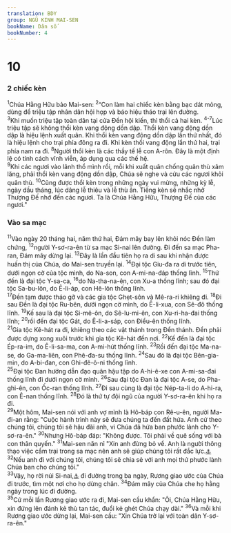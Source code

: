 ```yaml
---
translation: BDY
group: NGŨ KINH MAI-SEN
bookName: Dân số 
bookNumber: 4
---
```


<div class="title"><h1>10</h1><h3>2 chiếc kèn</h3></div>
<span class="verse dan_10_1"><sup>1</sup>Chúa Hằng Hữu bảo Mai-sen: </span>
<span class="verse dan_10_2"><sup>2</sup>“Con làm hai chiếc kèn bằng bạc dát mỏng, dùng để triệu tập nhân dân hội họp và báo hiệu tháo trại lên đường.<br/></span>
<span class="verse dan_10_3"><sup>3</sup>Khi muốn triệu tập toàn dân tại cửa Đền hội kiến, thì thổi cả hai kèn. </span>
<span class="verse dan_10_4 dan_10_5 dan_10_6 dan_10_7"><sup>4-7</sup>Lúc triệu tập sẽ không thổi kèn vang động dồn dập. Thổi kèn vang động dồn dập là hiệu lệnh xuất quân. Khi thổi kèn vang động dồn dập lần thứ nhất, đó là hiệu lệnh cho trại phía đông ra đi. Khi kèn thổi vang động lần thứ hai, trại phía nam ra đi. </span>
<span class="verse dan_10_8"><sup>8</sup>Người thổi kèn là các thầy tế lễ con A-rôn. Đây là một định lệ có tính cách vĩnh viễn, áp dụng qua các thế hệ.<br/></span>
<span class="verse dan_10_9"><sup>9</sup>Khi các ngươi vào lãnh thổ mình rồi, mỗi khi xuất quân chống quân thù xâm lăng, phải thổi kèn vang động dồn dập, Chúa sẽ nghe và cứu các ngươi khỏi quân thù. </span>
<span class="verse dan_10_10"><sup>10</sup>Cũng được thổi kèn trong những ngày vui mừng, những kỳ lễ, ngày dầu tháng, lúc dâng lễ thiêu và lễ thù ân. Tiếng kèn sẽ nhắc nhở Thượng Đế nhớ đến các ngươi. Ta là Chúa Hằng Hữu, Thượng Đế của các ngươi.&#34;</span>
<div class="title"><h3>Vào sa mạc</h3></div>
<span class="verse dan_10_11"><sup>11</sup>Vào ngày 20 tháng hai, năm thứ hai, Đám mây bay lên khỏi nóc Đền làm chứng, </span>
<span class="verse dan_10_12"><sup>12</sup>người Y-sơ-ra-ên từ sa mạc Si-nai lên đường. Đi đến sa mạc Pha-ran, Đám mây dừng lại. </span>
<span class="verse dan_10_13"><sup>13</sup>Đây là lần đầu tiên họ ra di sau khi nhận được huấn thị của Chúa, do Mai-sen truyền lại. </span>
<span class="verse dan_10_14"><sup>14</sup>Đại tộc Giu-đa ra di trước tiên, dưới ngọn cờ của tộc mình, do Na-son, con A-mi-na-đáp thống lĩnh. </span>
<span class="verse dan_10_15"><sup>15</sup>Thứ đến là đại tộc Y-sa-ca, </span>
<span class="verse dan_10_16"><sup>16</sup>do Na-tha-na-ên, con Xu-a thống lĩnh; sau đó đại tộc Sa-bu-lôn, do Ê-li-áp, con Hê-lôn thống lĩnh.<br/></span>
<span class="verse dan_10_17"><sup>17</sup>Đền tạm được tháo gỡ và các gia tộc Ghẹt-sôn và Mê-ra-ri khiêng đi. </span>
<span class="verse dan_10_18"><sup>18</sup>Đi sau Đền là đại tộc Ru-bên, dưới ngọn cờ mình, do Ê-li-xua, con Sê-đô thống lĩnh. </span>
<span class="verse dan_10_19"><sup>19</sup>Kế sau là đại tộc Si-mê-ôn, do Sê-lu-mi-ên, con Xu-ri-ha-đai thống lĩnh; </span>
<span class="verse dan_10_20"><sup>20</sup>rồi đến đại tộc Gát, do Ê-li-a-sáp, con Điểu-ên thống lĩnh.<br/></span>
<span class="verse dan_10_21"><sup>21</sup>Gia tộc Kê-hát ra đi, khiêng theo các vật thánh trong Đền thánh. Đền phải được dựng xong xuôi trước khi gia tộc Kê-hát đến nơi. </span>
<span class="verse dan_10_22"><sup>22</sup>Kế đến là đại tộc Ép-ra-im, do Ê-li-sa-ma, con A-mi-hút thống lĩnh. </span>
<span class="verse dan_10_23"><sup>23</sup>Rồi đến đại tộc Ma-na-se, do Ga-ma-liên, con Phê-đa-su thống lĩnh. </span>
<span class="verse dan_10_24"><sup>24</sup>Sau đó là đại tộc Bên-gia-min, do A-bi-đan, con Ghi-đê-ô-ni thống lĩnh.<br/></span>
<span class="verse dan_10_25"><sup>25</sup>Đại tộc Đan hướng dẫn đạo quân hậu tập do A-hi-ê-xe con A-mi-sa-đai thống lĩnh đi dưới ngọn cờ mình. </span>
<span class="verse dan_10_26"><sup>26</sup>Sau đại tộc Đan là đại tộc A-se, do Pha-ghi-ên, con Ốc-ran thống lĩnh. </span>
<span class="verse dan_10_27"><sup>27</sup>Đi sau cùng là đại tộc Nép-ta-li do A-hi-ra, con Ê-nan thống lĩnh. </span>
<span class="verse dan_10_28"><sup>28</sup>Đó là thứ tự đội ngũ của người Y-sơ-ra-ên khi họ ra đi.<br/></span>
<span class="verse dan_10_29"><sup>29</sup>Một hôm, Mai-sen nói với anh vợ mình là Hô-báp con Rê-u-ên, người Ma-đi-an rằng: &#34;Cuộc hành trình này sẽ đưa chúng ta đến đất hứa. Anh cứ theo chúng tôi, chúng tôi sẽ hậu đãi anh, vì Chúa đã hứa ban phước lành cho Y-sơ-ra-ên.&#34; </span>
<span class="verse dan_10_30"><sup>30</sup>Nhưng Hô-báp đáp: &#34;Không được. Tôi phải về quê sống với bà con thân quyến.&#34; </span>
<span class="verse dan_10_31"><sup>31</sup>Mai-sen năn nỉ &#34;Xin anh đừng bỏ về. Anh là người thông thạo việc cắm trại trong sa mạc nên anh sẽ giúp chúng tôi rất đắc lực.<a href="#" data-toggle="tooltip" data-placement="bottom" title="Nt anh sẽ là mắt của chúng tôi">⚓</a> </span>
<span class="verse dan_10_32"><sup>32</sup>Nếu anh đi với chúng tôi, chúng tôi sẽ chia sẻ với anh mọi thứ phước lành Chúa ban cho chúng tôi.&#34;<br/></span>
<span class="verse dan_10_33"><sup>33</sup>Vậy, họ rời núi Si-nai,<a href="#" data-toggle="tooltip" data-placement="bottom" title="Nt núi của Chúa Hằng Hữu">⚓</a> đi đường trong ba ngày, Rương giao ước của Chúa đi trước, tìm một nơi cho họ dừng chân. </span>
<span class="verse dan_10_34"><sup>34</sup>Đám mây của Chúa che họ hằng ngày trong lúc đi đường.<br/></span>
<span class="verse dan_10_35"><sup>35</sup>Cứ mỗi lần Rương giao ước ra đi, Mai-sen cầu khẩn: &#34;Ôi, Chúa Hằng Hữu, xin đứng lên đánh kẻ thù tan tác, đuổi kẻ ghét Chúa chạy dài.&#34; </span>
<span class="verse dan_10_36"><sup>36</sup>Và mỗi khi Rương giao ước dừng lại, Mai-sen cầu: &#34;Xin Chúa trở lại với toàn dân Y-sơ-ra-ên.&#34;</span>
